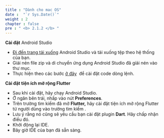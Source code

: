 ```yaml
---
title : "Dành cho mac OS"
date :  "`r Sys.Date()`" 
weight : 2
chapter : false
pre : " <b> 2.1.2 </b> "
---
```


**Cài đặt** Android Studio

- [Đi đến trang tải xuống](https://developer.android.com/studio/install?hl=vi) Android Studio và tải xuống tệp theo hệ thống của bạn.
- Giải nén file zip và di chuyển ứng dụng Android Studio đã giải nén vào thư mục.
- Thực hiện theo các bước [ở đây](https://developer.android.com/studio/install?hl=vi)  để cài đặt code dòng lệnh.

**Cài đặt tiện ích mở rộng Flutter**

- Sau khi cài đặt, hãy chạy Android Studio.
- Ở ngăn bên trái, nhấp vào nút **Preferences**.
- Trên trường tìm kiếm đã mở **Flutter,** hãy cài đặt tiện ích mở rộng Flutter từ người dùng vào trường tìm kiếm .
- Lưu ý rằng nó cũng sẽ yêu cầu bạn cài đặt plugin **Dart**. Hãy chấp nhận điều đó.
- Khởi động lại IDE.
- Bây giờ IDE của bạn đã sẵn sàng.



